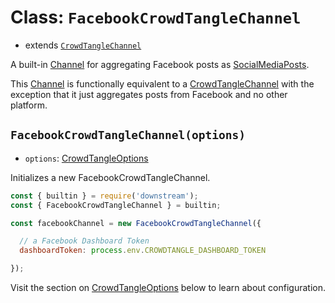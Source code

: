 # Class: `FacebookCrowdTangleChannel`

- extends [`CrowdTangleChannel`](./crowdtangle.md)

A built-in [Channel](../../../channels/channel.md) for aggregating Facebook posts as [SocialMediaPosts](../../post.md).

This [Channel](../../../channels/channel.md) is functionally equivalent to a [CrowdTangleChannel](./crowdtangle.md) with the exception that it just aggregates posts from Facebook and no other platform.


## `FacebookCrowdTangleChannel(options)`

- `options`: [CrowdTangleOptions](./crowdtangle.md#Interface-CrowdTangleOptions)

Initializes a new FacebookCrowdTangleChannel.

```javascript
const { builtin } = require('downstream');
const { FacebookCrowdTangleChannel } = builtin;

const facebookChannel = new FacebookCrowdTangleChannel({

  // a Facebook Dashboard Token
  dashboardToken: process.env.CROWDTANGLE_DASHBOARD_TOKEN

});
```

Visit the section on [CrowdTangleOptions](./crowdtangle.md#Interface-CrowdTangleOptions) below to learn about configuration.